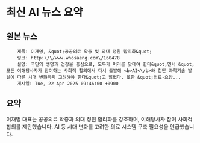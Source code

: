 # 최신 AI 뉴스 요약

## 원본 뉴스
		제목: 이재명, &quot;공공의료 확충 및 의대 정원 합리화&quot;
		링크: http:\/\/www.whosaeng.com\/160478
		설명: 국민의 생명과 건강을 중심으로, 모두가 머리를 맞대야 한다&quot;면서 &quot;모든 이해당사자가 참여하는 사회적 합의에서 다시 출발해 <b>AI<\/b>와 첨단 과학기술 발달에 따른 시대 변화까지 고려해야 한다&quot;고 밝혔다. 또한 &quot;의료-요양... 
		게시일: Tue, 22 Apr 2025 09:46:00 +0900


## 요약
이재명 대표는 공공의료 확충과 의대 정원 합리화를 강조하며, 이해당사자 참여 사회적 합의를 제안했습니다. AI 등 시대 변화를 고려한 의료 시스템 구축 필요성을 언급했습니다.

